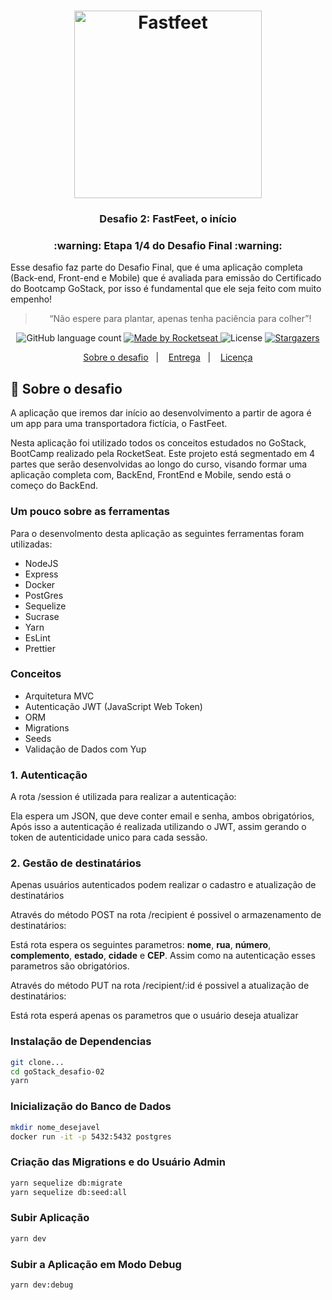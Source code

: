<h1 align="center">
  <img alt="Fastfeet" title="Fastfeet" src=".github/logo.png" width="300px" />
</h1>

<h3 align="center">
  Desafio 2: FastFeet, o início
</h3>

<h3 align="center">
  :warning: Etapa 1/4 do Desafio Final :warning:
</h3>

<p>Esse desafio faz parte do Desafio Final, que é uma aplicação completa (Back-end, Front-end e Mobile) que é avaliada para emissão do Certificado do Bootcamp GoStack, por isso é fundamental que ele seja feito com muito empenho!</p>

<blockquote align="center">“Não espere para plantar, apenas tenha paciência para colher”!</blockquote>

<p align="center">
  <img alt="GitHub language count" src="https://img.shields.io/github/languages/count/rocketseat/bootcamp-gostack-desafio-02?color=%2304D361">

  <a href="https://rocketseat.com.br">
    <img alt="Made by Rocketseat" src="https://img.shields.io/badge/made%20by-Rocketseat-%2304D361">
  </a>

  <img alt="License" src="https://img.shields.io/badge/license-MIT-%2304D361">

  <a href="https://github.com/Rocketseat/bootcamp-gostack-desafio-02/stargazers">
    <img alt="Stargazers" src="https://img.shields.io/github/stars/rocketseat/bootcamp-gostack-desafio-02?style=social">
  </a>
</p>

<p align="center">
  <a href="#rocket-sobre-o-desafio">Sobre o desafio</a>&nbsp;&nbsp;&nbsp;|&nbsp;&nbsp;&nbsp;
  <a href="#-entrega">Entrega</a>&nbsp;&nbsp;&nbsp;|&nbsp;&nbsp;&nbsp;
  <a href="#memo-licença">Licença</a>
</p>

## :rocket: Sobre o desafio

A aplicação que iremos dar início ao desenvolvimento a partir de agora é um app para uma transportadora fictícia, o FastFeet.

Nesta aplicação foi utilizado todos os conceitos estudados no GoStack, BootCamp realizado pela RocketSeat. Este projeto está
segmentado em 4 partes que serão desenvolvidas ao longo do curso, visando formar uma aplicação completa com, BackEnd, FrontEnd
e Mobile, sendo está o começo do BackEnd.

### **Um pouco sobre as ferramentas**
Para o desenvolmento desta aplicação as seguintes ferramentas foram utilizadas:

  - NodeJS
  - Express
  - Docker
  - PostGres
  - Sequelize
  - Sucrase
  - Yarn
  - EsLint
  - Prettier
  
  
  ### **Conceitos**
  
  - Arquitetura MVC
  - Autenticação JWT (JavaScript Web Token)
  - ORM
  - Migrations
  - Seeds
  - Validação de Dados com Yup

### **1. Autenticação**

A rota /session é utilizada para realizar a autenticação:

Ela espera um JSON, que deve conter email e senha, ambos obrigatórios,
Após isso a autenticação é realizada utilizando o JWT, assim gerando o token de autenticidade unico para cada sessão.

### 2. Gestão de destinatários

Apenas usuários autenticados podem realizar o cadastro e atualização de destinatários

Através do método POST na rota /recipient é possivel o armazenamento de destinatários:

Está rota espera os seguintes parametros: **nome**, **rua**, **número**, **complemento**, **estado**, **cidade** e **CEP**.
Assim como na autenticação esses parametros são obrigatórios.


Através do método PUT na rota /recipient/:id é possivel a atualização de destinatários:

Está rota esperá apenas os parametros que o usuário deseja atualizar


### Instalação de Dependencias

```sh
git clone...
cd goStack_desafio-02
yarn
```

### Inicialização do Banco de Dados

```sh
mkdir nome_desejavel
docker run -it -p 5432:5432 postgres
```

### Criação das Migrations e do Usuário Admin

```sh
yarn sequelize db:migrate
yarn sequelize db:seed:all
```

### Subir Aplicação

```sh
yarn dev
```

### Subir a Aplicação em Modo Debug

```sh
yarn dev:debug
```


  
  
  
